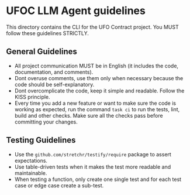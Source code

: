 # UFOC LLM Agent guidelines

This directory contains the CLI for the UFO Contract project. You MUST follow these guidelines STRICTLY.

## General Guidelines

- All project communication MUST be in English (it includes the code, documentation, and comments).
- Dont overuse comments, use them only when necessary because the code should be self-explanatory.
- Dont overcomplicate the code, keep it simple and readable. Follow the KISS principle.
- Every time you add a new feature or want to make sure the code is working as expected, run the command `task ci` to run the tests, lint, build and other checks. Make sure all the checks pass before committing your changes.

## Testing Guidelines

- Use the `github.com/stretchr/testify/require` package to assert expectations.
- Use table-driven tests when it makes the test more readable and maintainable.
- When testing a function, only create one single test and for each test case or edge case create a sub-test.
